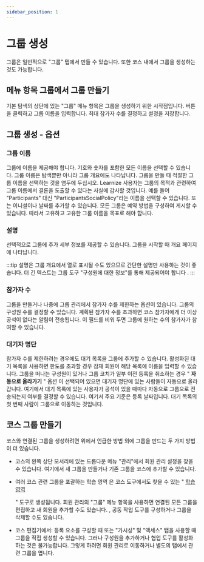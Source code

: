 ```yaml
---
sidebar_position: 1
---
```


# 그룹 생성

그룹은 일반적으로 "그룹" 탭에서 만들 수 있습니다. 또한 코스 내에서 그룹을 생성하는 것도 가능합니다.

## 메뉴 항목 그룹에서 그룹 만들기

기본 탐색의 상단에 있는 "그룹" 메뉴 항목은 그룹을 생성하기 위한 시작점입니다. 버튼을 클릭하고 그룹 이름을 입력합니다. 최대 참가자 수를 결정하고 설정을 저장합니다.

## 그룹 생성 - 옵션

### 그룹 이름

그룹에 이름을 제공해야 합니다. 기호와 숫자를 포함한 모든 이름을 선택할 수 있습니다. 그룹 이름은 탐색뿐만 아니라 그룹 개요에도 나타납니다. 그룹을 만들 때 적절한 그룹 이름을 선택하는 것을 염두에 두십시오. Learnize 사용자는 그룹의 목적과 관련하여 그룹 이름에서 결론을 도출할 수 있다는 사실에 감사할 것입니다. 예를 들어 "Participants" 대신 "ParticipantsSocialPolicy"라는 이름을 선택할 수 있습니다. 또는 이니셜이나 날짜를 추가할 수 있습니다. 모든 그룹은 예약 방법을 구성하여 게시할 수 있습니다. 따라서 고유하고 고유한 그룹 이름을 목표로 해야 합니다.

### 설명

선택적으로 그룹에 추가 세부 정보를 제공할 수 있습니다. 그룹을 시작할 때 개요 페이지에 나타납니다.

:::tip
설명은 그룹 개요에서 열로 표시될 수도 있으므로 간단한 설명만 사용하는 것이 좋습니다. 더 긴 텍스트는 그룹 도구 "구성원에 대한 정보"를 통해 제공되어야 합니다 .
:::

### 참가자 수

그룹을 만들거나 나중에 그룹 관리에서 참가자 수를 제한하는 옵션이 있습니다. 그룹의 구성원 수를 결정할 수 있습니다. 계획된 참가자 수를 초과하면 코스 참가자에게 더 이상 공석이 없다는 알림이 전송됩니다. 이 필드를 비워 두면 그룹에 원하는 수의 참가자가 참여할 수 있습니다.

### 대기자 명단

참가자 수를 제한하려는 경우에도 대기 목록을 그룹에 추가할 수 있습니다. 활성화된 대기 목록을 사용하면 한도를 초과할 경우 잠재 회원이 해당 목록에 이름을 입력할 수 있습니다. 그룹을 떠나는 구성원이 있거나 그룹 코치가 일부 이전 등록을 취소하는 경우 " **자동으로 올라가기** " 옵션 이 선택되어 있으면 대기자 명단에 있는 사람들이 자동으로 올라갑니다. 여기에서 대기 목록에 있는 사용자가 공석이 있을 때마다 자동으로 그룹으로 전송되는지 여부를 결정할 수 있습니다. 여기서 주요 기준은 등록 날짜입니다. 대기 목록의 첫 번째 사람이 그룹으로 이동하는 것입니다.

## 코스 그룹 만들기

코스와 연결된 그룹을 생성하려면 위에서 언급한 방법 외에 그룹을 만드는 두 가지 방법이 더 있습니다.

- 코스의 왼쪽 상단 모서리에 있는 드롭다운 메뉴 "관리"에서 회원 관리 설정을 찾을 수 있습니다. 여기에서 새 그룹을 만들거나 기존 그룹을 코스에 추가할 수 있습니다.
- 여러 코스 관련 그룹을 포괄하는 학습 영역 은 코스 도구에서도 찾을 수 있는 " [학습 영역](http://docs.learnize.co.kr/docs/creating-courses/using-additional-course-editor-tools)
    
    " 도구로 생성됩니다. 회원 관리의 "그룹" 메뉴 항목을 사용하면 연결된 모든 그룹을 편집하고 새 회원을 추가할 수도 있습니다. , 공동 작업 도구를 구성하거나 그룹을 삭제할 수도 있습니다.
    
- 코스 편집기에서: 등록 요소를 구성할 때 또는 "가시성" 및 "액세스" 탭을 사용할 때 그룹을 직접 생성할 수 있습니다. 그러나 구성원을 추가하거나 협업 도구를 활성화하는 것은 불가능합니다. 그렇게 하려면 회원 관리로 이동하거나 별도의 탭에서 관련 그룹을 엽니다.